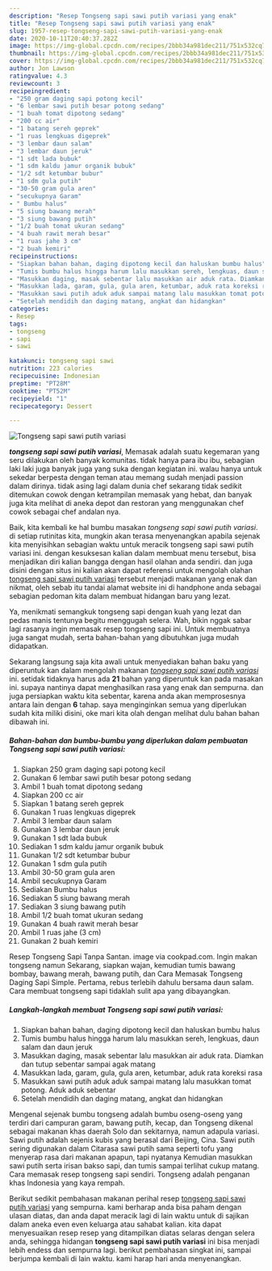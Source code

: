 ```yaml
---
description: "Resep Tongseng sapi sawi putih variasi yang enak"
title: "Resep Tongseng sapi sawi putih variasi yang enak"
slug: 1957-resep-tongseng-sapi-sawi-putih-variasi-yang-enak
date: 2020-10-11T20:40:37.282Z
image: https://img-global.cpcdn.com/recipes/2bbb34a981dec211/751x532cq70/tongseng-sapi-sawi-putih-variasi-foto-resep-utama.jpg
thumbnail: https://img-global.cpcdn.com/recipes/2bbb34a981dec211/751x532cq70/tongseng-sapi-sawi-putih-variasi-foto-resep-utama.jpg
cover: https://img-global.cpcdn.com/recipes/2bbb34a981dec211/751x532cq70/tongseng-sapi-sawi-putih-variasi-foto-resep-utama.jpg
author: Jon Lawson
ratingvalue: 4.3
reviewcount: 3
recipeingredient:
- "250 gram daging sapi potong kecil"
- "6 lembar sawi putih besar potong sedang"
- "1 buah tomat dipotong sedang"
- "200 cc air"
- "1 batang sereh geprek"
- "1 ruas lengkuas digeprek"
- "3 lembar daun salam"
- "3 lembar daun jeruk"
- "1 sdt lada bubuk"
- "1 sdm kaldu jamur organik bubuk"
- "1/2 sdt ketumbar bubur"
- "1 sdm gula putih"
- "30-50 gram gula aren"
- "secukupnya Garam"
- " Bumbu halus"
- "5 siung bawang merah"
- "3 siung bawang putih"
- "1/2 buah tomat ukuran sedang"
- "4 buah rawit merah besar"
- "1 ruas jahe 3 cm"
- "2 buah kemiri"
recipeinstructions:
- "Siapkan bahan bahan, daging dipotong kecil dan haluskan bumbu halus"
- "Tumis bumbu halus hingga harum lalu masukkan sereh, lengkuas, daun salam dan daun jeruk"
- "Masukkan daging, masak sebentar lalu masukkan air aduk rata. Diamkan dan tutup sebentar sampai agak matang"
- "Masukkan lada, garam, gula, gula aren, ketumbar, aduk rata koreksi rasa"
- "Masukkan sawi putih aduk aduk sampai matang lalu masukkan tomat potong. Aduk aduk sebentar"
- "Setelah mendidih dan daging matang, angkat dan hidangkan"
categories:
- Resep
tags:
- tongseng
- sapi
- sawi

katakunci: tongseng sapi sawi 
nutrition: 223 calories
recipecuisine: Indonesian
preptime: "PT28M"
cooktime: "PT52M"
recipeyield: "1"
recipecategory: Dessert

---
```



![Tongseng sapi sawi putih variasi](https://img-global.cpcdn.com/recipes/2bbb34a981dec211/751x532cq70/tongseng-sapi-sawi-putih-variasi-foto-resep-utama.jpg)

<b><i>tongseng sapi sawi putih variasi</i></b>, Memasak adalah suatu kegemaran yang seru dilakukan oleh banyak komunitas. tidak hanya para ibu ibu, sebagian laki laki juga banyak juga yang suka dengan kegiatan ini. walau hanya untuk sekedar berpesta dengan teman atau memang sudah menjadi passion dalam dirinya. tidak asing lagi dalam dunia chef sekarang tidak sedikit ditemukan cowok dengan ketrampilan memasak yang hebat, dan banyak juga kita melihat di aneka depot dan restoran yang menggunakan chef cowok sebagai chef andalan nya.

Baik, kita kembali ke hal bumbu masakan <i>tongseng sapi sawi putih variasi</i>. di setiap rutinitas kita, mungkin akan terasa menyenangkan apabila sejenak kita menyisihkan sebagian waktu untuk meracik tongseng sapi sawi putih variasi ini. dengan kesuksesan kalian dalam membuat menu tersebut, bisa menjadikan diri kalian bangga dengan hasil olahan anda sendiri. dan juga disini dengan situs ini kalian akan dapat referensi untuk mengolah olahan <u>tongseng sapi sawi putih variasi</u> tersebut menjadi makanan yang enak dan nikmat, oleh sebab itu tandai alamat website ini di handphone anda sebagai sebagian pedoman kita dalam membuat hidangan baru yang lezat.

Ya, menikmati semangkuk tongseng sapi dengan kuah yang lezat dan pedas manis tentunya begitu menggugah selera. Wah, bikin nggak sabar lagi rasanya ingin memasak resep tongseng sapi ini. Untuk membuatnya juga sangat mudah, serta bahan-bahan yang dibutuhkan juga mudah didapatkan.


Sekarang langsung saja kita awali untuk menyediakan bahan baku yang diperuntuk kan dalam mengolah makanan <u><i>tongseng sapi sawi putih variasi</i></u> ini. setidak tidaknya harus ada <b>21</b> bahan yang diperuntuk kan pada masakan ini. supaya nantinya dapat menghasilkan rasa yang enak dan sempurna. dan juga persiapkan waktu kita sebentar, karena anda akan memprosesnya antara lain dengan <b>6</b> tahap. saya menginginkan semua yang diperlukan sudah kita miliki disini, oke mari kita olah dengan melihat dulu bahan bahan dibawah ini.

<!--inarticleads1-->

##### Bahan-bahan dan bumbu-bumbu yang diperlukan dalam pembuatan Tongseng sapi sawi putih variasi:

1. Siapkan 250 gram daging sapi potong kecil
1. Gunakan 6 lembar sawi putih besar potong sedang
1. Ambil 1 buah tomat dipotong sedang
1. Siapkan 200 cc air
1. Siapkan 1 batang sereh geprek
1. Gunakan 1 ruas lengkuas digeprek
1. Ambil 3 lembar daun salam
1. Gunakan 3 lembar daun jeruk
1. Gunakan 1 sdt lada bubuk
1. Sediakan 1 sdm kaldu jamur organik bubuk
1. Gunakan 1/2 sdt ketumbar bubur
1. Gunakan 1 sdm gula putih
1. Ambil 30-50 gram gula aren
1. Ambil secukupnya Garam
1. Sediakan  Bumbu halus
1. Sediakan 5 siung bawang merah
1. Sediakan 3 siung bawang putih
1. Ambil 1/2 buah tomat ukuran sedang
1. Gunakan 4 buah rawit merah besar
1. Ambil 1 ruas jahe (3 cm)
1. Gunakan 2 buah kemiri


Resep Tongseng Sapi Tanpa Santan. image via cookpad.com. Ingin makan tongseng namun Sekarang, siapkan wajan, kemudian tumis bawang bombay, bawang merah, bawang putih, dan Cara Memasak Tongseng Daging Sapi Simple. Pertama, rebus terlebih dahulu bersama daun salam. Cara membuat tongseng sapi tidaklah sulit apa yang dibayangkan. 

<!--inarticleads2-->

##### Langkah-langkah membuat Tongseng sapi sawi putih variasi:

1. Siapkan bahan bahan, daging dipotong kecil dan haluskan bumbu halus
1. Tumis bumbu halus hingga harum lalu masukkan sereh, lengkuas, daun salam dan daun jeruk
1. Masukkan daging, masak sebentar lalu masukkan air aduk rata. Diamkan dan tutup sebentar sampai agak matang
1. Masukkan lada, garam, gula, gula aren, ketumbar, aduk rata koreksi rasa
1. Masukkan sawi putih aduk aduk sampai matang lalu masukkan tomat potong. Aduk aduk sebentar
1. Setelah mendidih dan daging matang, angkat dan hidangkan


Mengenal sejenak bumbu tongseng adalah bumbu oseng-oseng yang terdiri dari campuran garam, bawang putih, kecap, dan Tongseng dikenal sebagai makanan khas daerah Solo dan sekitarnya, namun adapula variasi. Sawi putih adalah sejenis kubis yang berasal dari Beijing, Cina. Sawi putih sering digunakan dalam Citarasa sawi putih sama seperti tofu yang menyerap rasa dari makanan apapun, tapi nyatanya Kemudian masukkan sawi putih serta irisan bakso sapi, dan tumis sampai terlihat cukup matang. Cara memasak resep tongseng sapi sendiri. Tongseng adalah penganan khas Indonesia yang kaya rempah. 

Berikut sedikit pembahasan makanan perihal resep <u>tongseng sapi sawi putih variasi</u> yang sempurna. kami berharap anda bisa paham dengan ulasan diatas, dan anda dapat meracik lagi di lain waktu untuk di sajikan dalam aneka even even keluarga atau sahabat kalian. kita dapat menyesuaikan resep resep yang ditampilkan diatas selaras dengan selera anda, sehingga hidangan <b>tongseng sapi sawi putih variasi</b> ini bisa menjadi lebih endess dan sempurna lagi. berikut pembahasan singkat ini, sampai berjumpa kembali di lain waktu. kami harap hari anda menyenangkan.
